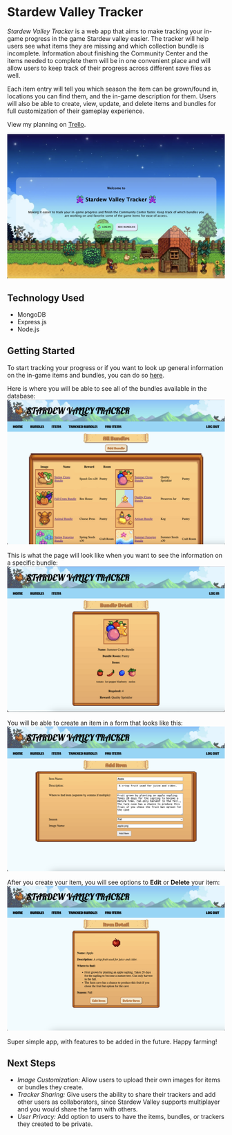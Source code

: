 # Stardew Valley Tracker
*Stardew Valley Tracker* is a web app that aims to make tracking your in-game progress in the game Stardew valley easier. The tracker will help users see what items they are missing and which collection bundle is incomplete. Information about finishing the Community Center and the items needed to complete them will be in one convenient place and will allow users to keep track of their progress across different save files as well.

Each item entry will tell you which season the item can be grown/found in, locations you can find them, and the in-game description for them. Users will also be able to create, view, update, and delete items and bundles for full customization of their gameplay experience.

View my planning on [Trello](https://trello.com/b/JRdOAja3/project-2).

![](https://github.com/jtnguyen45/stardew-valley-tracker/blob/main/public/images/demo/landingPage.png)

## Technology Used
- MongoDB
- Express.js
- Node.js

## Getting Started
To start tracking your progress or if you want to look up general information on the in-game items and bundles, you can do so [here](https://stardew-valley-tracker-app-776739768320.herokuapp.com/).

Here is where you will be able to see all of the bundles available in the database:
![](https://github.com/jtnguyen45/stardew-valley-tracker/blob/main/public/images/demo/allBundles.png)

This is what the page will look like when you want to see the information on a specific bundle:
![](https://github.com/jtnguyen45/stardew-valley-tracker/blob/main/public/images/demo/bundleDetail.png)

You will be able to create an item in a form that looks like this:
![](https://github.com/jtnguyen45/stardew-valley-tracker/blob/main/public/images/demo/itemCreation.png)

After you create your item, you will see options to **Edit** or **Delete** your item:
![](https://github.com/jtnguyen45/stardew-valley-tracker/blob/main/public/images/demo/itemDetail.png)

Super simple app, with features to be added in the future. Happy farming!

## Next Steps
- *Image Customization:* Allow users to upload their own images for items or bundles they create.
- *Tracker Sharing:* Give users the ability to share their trackers and add other users as collaborators, since Stardew Valley supports multiplayer and you would share the farm with others.
- *User Privacy:* Add option to users to have the items, bundles, or trackers they created to be private.